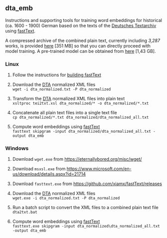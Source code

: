 ## dta_emb
Instructions and supporting tools for training word embeddings for historical (ca. 1600 - 1900) 
German based on the texts of the [Deutsches Textarchiv](http://www.deutschestextarchiv.de/) using [fastText](https://github.com/facebookresearch/fastText). 

A compressed archive of the combined plain text, currently including *3,287* works, is provided [here](https://drive.google.com/file/d/1p_EKA6zb8VtmOI0s7nj1uEMhOTsHT991/view?usp=sharing) [351 MB]
so that you can directly proceed with model training. A pre-trained model can be obtained from [here](https://drive.google.com/file/d/1MbOauFOhLGWud0OV9ACIYqTGTSnHqpD1/view?usp=sharing) [1,43 GB].

### Linux
1. Follow the instructions for [building fastText](https://github.com/facebookresearch/fastText#building-fasttext)

2. Download the [DTA](http://www.deutschestextarchiv.de/) normalized XML files    
``wget -i dta_normalized.txt -P dta_normalized``

3. Transform the [DTA](http://www.deutschestextarchiv.de/) normalized XML files into plain text    
``xsltproc tei2txt.xsl dta_normalized/* -o dta_normalized/*.txt``

4. Concatenate all plain text files into a single text file    
``cp dta_normalized/*.txt dta_normalized/dta_normalized_all.txt``

5. Compute word embeddings using [fastText](https://github.com/facebookresearch/fastText)   
``fasttext skipgram -input dta_normalized/dta_normalized_all.txt -output dta_emb``

### Windows
1. Download ``wget.exe`` from https://eternallybored.org/misc/wget/    

2. Download ``msxsl.exe`` from https://www.microsoft.com/en-us/download/details.aspx?id=21714    

3. Download ``fasttext.exe`` from https://github.com/xiamx/fastText/releases

4. Download the [DTA](http://www.deutschestextarchiv.de/) normalized XML files    
``wget.exe -i dta_normalized.txt -P dta_normalized``

4. Run a batch script to convert the XML files to a combined plain text file    
``dta2txt.bat``

6. Compute word embeddings using [fastText](https://github.com/facebookresearch/fastText)    
``fasttext.exe skipgram -input dta_normalized\dta_normalized_all.txt -output dta_emb``
